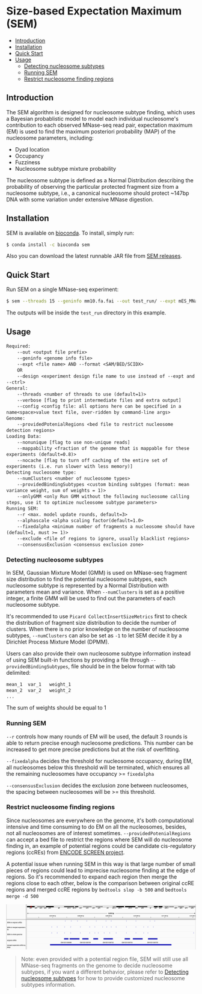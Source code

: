 # Size-based Expectation Maximum (SEM)<a name="sem"></a>

- [Introduction](#intro)
- [Installation](#install)
- [Quick Start](#quick-start)
- [Usage](#usage)
  * [Detecting nucleosome subtypes](#subtype)
  * [Running SEM](#run)
  * [Restrict nucleosome finding regions](#restrict)

## Introduction<a name="intro"></a>

The SEM algorithm is designed for nucleosome subtype finding, which uses a Bayesian probablistic model to model each individual nucleosome's contribution to each observed MNase-seq read pair, expectation maximum (EM) is used to find the maximum posteriori probability (MAP) of the nucleosome parameters, including:

- Dyad location
- Occupancy
- Fuzziness
- Nucleosome subtype mixture probability

The nucleosome subtype is defined as a Normal Distribution describing the probability of observing the particular protected fragment size from a nucleosome subtype, i.e., a canonical nucleosome should protect ~147bp DNA with some variation under extensive MNase digestion.


## Installation<a name="install"></a>

SEM is available on [bioconda](https://bioconda.github.io/). To install, simply run:

```bash
$ conda install -c bioconda sem
```

Also you can download the latest runnable JAR file from [SEM releases](https://github.com/YenLab/SEM/releases).

## Quick Start<a name="quick-start"></a>

Run SEM on a single MNase-seq experiment:

```bash
$ sem --threads 15 --geninfo mm10.fa.fai --out test_run/ --expt mES_MNase-seq.bam --format SAM 
```

The outputs will be inside the `test_run` directory in this example.

## Usage<a name="usage"></a>

```
Required:
	--out <output file prefix>
	--geninfo <genome info file>
	--expt <file name> AND --format <SAM/BED/SCIDX>
	OR
	--design <experiment design file name to use instead of --expt and --ctrl>
General:
	--threads <number of threads to use (default=1)>
	--verbose [flag to print intermediate files and extra output]
	--config <config file: all options here can be specified in a name<space>value text file, over-ridden by command-line args>
Genome:
	--providedPotenialRegions <bed file to restrict nucleosome detection regions> 
Loading Data:
	--nonunique [flag to use non-unique reads]
	--mappability <fraction of the genome that is mappable for these experiments (default=0.8)>
	--nocache [flag to turn off caching of the entire set of experiments (i.e. run slower with less memory)]
Detecting nucleosome type:
	--numClusters <number of nucleosome types> 
	--providedBindingSubtypes <custom binding subtypes (format: mean variance weight, sum of weights = 1)> 
	--onlyGMM <only Run GMM without the following nucleosome calling steps, use it to optimize nucleosome subtype parameters>
Running SEM:
	--r <max. model update rounds, default=3>
	--alphascale <alpha scaling factor(default=1.0>
	--fixedalpha <minimum number of fragments a nucleosome should have (default=1, must >= 1)>
	--exclude <file of regions to ignore, usually blacklist regions>
	--consensusExclusion <consensus exclusion zone>
```

### Detecting nucleosome subtypes<a name="subtype"></a>

In SEM, Gaussian Mixture Model (GMM) is used on MNase-seq fragment size distribution to find the potential nucleosome subtypes, each nucleosome subtype is represented by a Normal Distribution with parameters mean and variance. When `--numClusters` is set as a positive integer, a finite GMM will be used to find out the parameters of each nucleosome subtype.

It's recommended to use `Picard CollectInsertSizeMetrics` first to check the distribution of fragment size distribution to decide the number of clusters. When there is no prior knowledge on the number of nucleosome subtypes, `--numClusters` can also be set as `-1` to let SEM decide it by a Dirichlet Process Mixture Model (DPMM).

Users can also provide their own nucleosome subtype information instead of using SEM built-in functions by providing a file through `--providedBindingSubtypes`, file should be in the below format with tab delimited:

```
mean_1	var_1	weight_1
mean_2	var_2	weight_2
...
```

The sum of weights should be equal to 1

### Running SEM<a name="run"></a>

`--r` controls how many rounds of EM will be used, the default 3 rounds is able to return precise enough nucleosome predictions. This number can be increased to get more precise predictions but at the risk of overfitting.

`--fixedalpha` decides the threshold for nucleosome occupancy, during EM, all nucleosomes below this threshold will be terminated, which ensures all the remaining nucleosomes have occupancy >= `fixedalpha`

`--consensusExclusion` decides the exclusion zone between nucleosomes, the spacing between nucleosomes will be >= this threshold.

### Restrict nucleosome finding regions<a name="restrict"></a>

Since nucleosomes are everywhere on the genome, it's both computational intensive and time consuming to do EM on all the nucleosomes, besides, not all nucleosomes are of interest sometimes. `--providedPotenialRegions` can accept a bed file to restrict the regions where SEM will do nucleosome finding in, an example of potential regions could be candidate cis-regulatory regions (ccREs) from [ENCODE SCREEN project](https://screen.encodeproject.org/).

A potential issue when running SEM in this way is that large number of small pieces of regions could lead to imprecise nucleosome finding at the edge of regions. So it's recommended to expand each region then merge the regions close to each other, below is the comparison between original ccRE regions and merged ccRE regions by `bedtools slop -b 500` and `bedtools merge -d 500`

![example region of user provided regions](https://raw.githubusercontent.com/YenLab/SEM/master/images/igv_comparison_expanded_merged_ccREs.png)

> Note: even provided with a potential region file, SEM will still use all MNase-seq fragments on the genome to decide nucleosome subtypes, if you want a different behavior, please refer to [Detecting nucleosome subtypes](#subtype) for how to provide customized nucleosome subtypes information.







